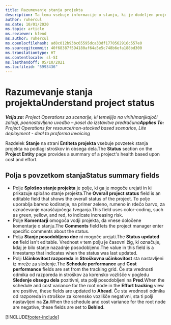```yaml
---
title: Razumevanje stanja projekta
description: Ta tema vsebuje informacije o stanju, ki je dodeljen projektom v aplikaciji Dynamics 365 Project Operations.
author: ruhercul
ms.date: 10/01/2020
ms.topic: article
ms.reviewer: kfend
ms.author: ruhercul
ms.openlocfilehash: ad8c012b93bc65595dca33df1770562916c557e0
ms.sourcegitcommit: 40f68387f594180af64a5e5c748b6efa188bd300
ms.translationtype: HT
ms.contentlocale: sl-SI
ms.lasthandoff: 05/10/2021
ms.locfileid: "5993436"
---
```

# <a name="understand-project-status"></a><span data-ttu-id="84b91-103">Razumevanje stanja projekta</span><span class="sxs-lookup"><span data-stu-id="84b91-103">Understand project status</span></span>

<span data-ttu-id="84b91-104">_**Velja za:** Project Operations za scenarije, ki temeljijo na virih/manjkajoči zalogi, poenostavljeno uvedbo – posel do izstavitve predračuna_</span><span class="sxs-lookup"><span data-stu-id="84b91-104">_**Applies To:** Project Operations for resource/non-stocked based scenarios, Lite deployment - deal to proforma invoicing_</span></span>


<span data-ttu-id="84b91-105">Razdelek **Stanje** na strani **Entiteta projekta** vsebuje povzetek stanja projekta na podlagi stroškov in obsega dela.</span><span class="sxs-lookup"><span data-stu-id="84b91-105">The **Status** section on the **Project Entity** page provides a summary of a project's health based upon cost and effort.</span></span>


## <a name="status-summary-fields"></a><span data-ttu-id="84b91-106">Polja s povzetkom stanja</span><span class="sxs-lookup"><span data-stu-id="84b91-106">Status summary fields</span></span>

- <span data-ttu-id="84b91-107">Polje **Splošno stanje projekta** je polje, ki ga je mogoče urejati in ki prikazuje splošno stanje projekta.</span><span class="sxs-lookup"><span data-stu-id="84b91-107">The **Overall project status** field is an editable field that shows the overall status of the project.</span></span> <span data-ttu-id="84b91-108">To polje uporablja barvno kodiranje, na primer zeleno, rumeno in rdečo barvo, za označevanje naraščajočega tveganja.</span><span class="sxs-lookup"><span data-stu-id="84b91-108">This field uses color-coding, such as green, yellow, and red, to indicate increasing risk.</span></span> 
- <span data-ttu-id="84b91-109">Polje **Komentarji** omogoča vodji projekta, da vnese določene komentarje o stanju.</span><span class="sxs-lookup"><span data-stu-id="84b91-109">The **Comments** field lets the project manager enter specific comments about the status.</span></span> 
- <span data-ttu-id="84b91-110">Polja **Stanje posodobljeno dne** ni mogoče urejati.</span><span class="sxs-lookup"><span data-stu-id="84b91-110">The **Status updated on** field isn't editable.</span></span> <span data-ttu-id="84b91-111">Vrednost v tem polju je časovni žig, ki označuje, kdaj je bilo stanje nazadnje posodobljeno.</span><span class="sxs-lookup"><span data-stu-id="84b91-111">The value in this field is a timestamp that indicates when the status was last updated.</span></span>
- <span data-ttu-id="84b91-112">Polji **Učinkovitost razporeda** in **Stroškovna učinkovitost** sta nastavljeni iz mreže za sledenje.</span><span class="sxs-lookup"><span data-stu-id="84b91-112">The **Schedule performance** and **Cost performance** fields are set from the tracking grid.</span></span> <span data-ttu-id="84b91-113">Če sta vrednosti odmika od razporeda in stroškov za korensko vozlišče v pogledu **Sledenje obsegu dela** pozitivni, sta polji posodobljeni na **Pred**.</span><span class="sxs-lookup"><span data-stu-id="84b91-113">When the schedule and cost variance for the root node in the **Effort tracking** view are positive, these fields are updated to **Ahead**.</span></span> <span data-ttu-id="84b91-114">Če sta vrednosti odmika od razporeda in stroškov za korensko vozlišče negativni, sta ti polji nastavljeni na **Za**.</span><span class="sxs-lookup"><span data-stu-id="84b91-114">When the schedule and cost variance for the root node are negative, these fields are set to **Behind**.</span></span>


[!INCLUDE[footer-include](../includes/footer-banner.md)]